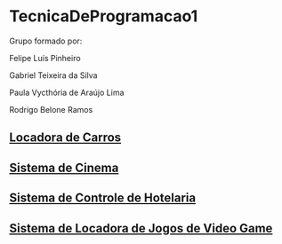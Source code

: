 # TecnicaDeProgramacao1

Grupo formado por:

Felipe Luís Pinheiro

Gabriel Teixeira da Silva

Paula Vycthória de Araújo Lima

Rodrigo Belone Ramos

## [Locadora de Carros](SistemaDeControleDeLocadoraDeCarros/README.md)

## [Sistema de Cinema](SistemaDeControleDeCinema/README.md)

## [Sistema de Controle de Hotelaria](SistemaDeControleDeHotelaria/README.md)

## [Sistema de Locadora de Jogos de Video Game](SistemaDeControleDeLocadoraDeJogos/README.md)

